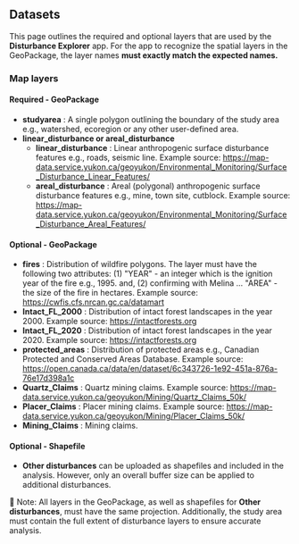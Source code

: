 ## Datasets
  
This page outlines the required and optional layers that are used by the **Disturbance Explorer** app. For the app to recognize the spatial layers in the GeoPackage, the layer names **must exactly match the expected names.**
  
### Map layers

#### Required - GeoPackage

- **studyarea** : A single polygon outlining the boundary of the study area e.g., watershed, ecoregion or any other user-defined area.
- **linear_disturbance or areal_disturbance** 
  - **linear_disturbance** : Linear anthropogenic surface disturbance features e.g., roads, seismic line. Example source: https://map-data.service.yukon.ca/geoyukon/Environmental_Monitoring/Surface_Disturbance_Linear_Features/
  - **areal_disturbance** : Areal (polygonal) anthropogenic surface disturbance features e.g., mine, town site, cutblock. Example source: https://map-data.service.yukon.ca/geoyukon/Environmental_Monitoring/Surface_Disturbance_Areal_Features/

#### Optional - GeoPackage

- **fires** : Distribution of wildfire polygons. The layer must have the following two attributes: (1) "YEAR" - an integer  which is the ignition year of the fire e.g., 1995. and, (2) confirming with Melina ... "AREA" - the size of the fire in hectares. Example source: https://cwfis.cfs.nrcan.gc.ca/datamart
- **Intact_FL_2000** : Distribution of intact forest landscapes in the year 2000. Example source: https://intactforests.org
- **Intact_FL_2020** : Distribution of intact forest landscapes in the year 2020. Example source: https://intactforests.org
- **protected_areas** : Distribution of protected areas e.g., Canadian Protected and Conserved Areas Database. Example source: https://open.canada.ca/data/en/dataset/6c343726-1e92-451a-876a-76e17d398a1c
- **Quartz_Claims** : Quartz mining claims. Example source: https://map-data.service.yukon.ca/geoyukon/Mining/Quartz_Claims_50k/
- **Placer_Claims** : Placer mining claims. Example source: https://map-data.service.yukon.ca/geoyukon/Mining/Placer_Claims_50k/
- **Mining_Claims** : Mining claims.

#### Optional - Shapefile

- **Other disturbances** can be uploaded as shapefiles and included in the analysis. However, only an overall buffer size can be applied to additional disturbances.


📌 Note: All layers in the GeoPackage, as well as shapefiles for **Other disturbances**, must have the same projection. Additionally, the study area must contain the full extent of disturbance layers to ensure 
accurate analysis.
